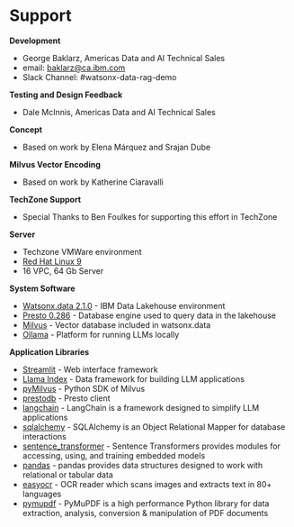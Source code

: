 # Support

**Development**

* George Baklarz, Americas Data and AI Technical Sales
* email: baklarz@ca.ibm.com
* Slack Channel: #watsonx-data-rag-demo

**Testing and Design Feedback**

* Dale McInnis, Americas Data and AI Technical Sales

**Concept**

* Based on work by Elena Márquez and Srajan Dube

**Milvus Vector Encoding**

* Based on work by Katherine Ciaravalli

**TechZone Support**

* Special Thanks to Ben Foulkes for supporting this effort in TechZone
    
**Server** 

* Techzone VMWare environment  
* [Red Hat Linux 9](https://www.redhat.com/en/technologies/linux-platforms/enterprise-linux/workstations)  
* 16 VPC, 64 Gb Server  

**System Software**

* [Watsonx.data 2.1.0](https://www.ibm.com/docs/en/watsonx/watsonxdata/2.1.x) - IBM Data Lakehouse environment
* [Presto 0.286](https://prestodb.io/docs/0.286/) - Database engine used to query data in the lakehouse
* [Milvus](https://milvus.io/docs) - Vector database included in watsonx.data
* [Ollama](https://ollama.com/) - Platform for running LLMs locally

**Application Libraries**

* [Streamlit](https://streamlit.io/) - Web interface framework 
* [Llama Index](https://www.llamaindex.ai/) - Data framework for building LLM applications
* [pyMilvus](https://milvus.io/api-reference/pymilvus/v2.4.x/About.md) - Python SDK of Milvus
* [prestodb](https://github.com/prestodb/presto-python-client) - Presto client
* [langchain](https://www.langchain.com/langchain) - LangChain is a framework designed to simplify LLM applications
* [sqlalchemy](https://www.sqlalchemy.org/) - SQLAlchemy is an Object Relational Mapper for database interactions
* [sentence_transformer](https://sbert.net/) - Sentence Transformers provides modules for accessing, using, and training embedded models
* [pandas](https://pandas.pydata.org/) - pandas provides data structures designed to work with relational or tabular data
* [easyocr](https://github.com/JaidedAI/EasyOCR) - OCR reader which scans images and extracts text in 80+ languages
* [pymupdf](https://github.com/pymupdf/PyMuPDF) - PyMuPDF is a high performance Python library for data extraction, analysis, conversion & manipulation of PDF documents
